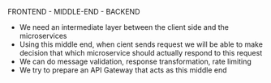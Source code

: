 FRONTEND - MIDDLE-END - BACKEND

- We need an intermediate layer between the client side and the microservices
- Using this middle end, when cient sends request we will be able to make decision that which microservice should actually respond to this request
- We can do message validation, response transformation, rate limiting
- We try to prepare an API Gateway that acts as this middle end
